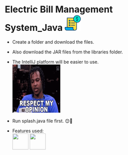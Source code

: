 # Electric Bill Management System_Java <img src="https://github.com/Abhiram26prog/Electric-Bill-Management-System_Java/blob/main/Images/bill.png" width="50" height="50" />
- Create a folder and download the files.
- Also download the JAR files from the libraries folder.
- The IntelliJ platform will be easier to use.
   <br>
<img src="https://github.com/Abhiram26prog/Electric-Bill-Management-System_Java/blob/main/Images/respect-my-opinion.gif" width="150" height="150"></img>

- Run splash.java file first. 😊🤞
- Features used:<br>
 <img src="https://cdn.jsdelivr.net/gh/devicons/devicon/icons/java/java-original-wordmark.svg" width="50" height="50" /> <img src="https://cdn.jsdelivr.net/gh/devicons/devicon/icons/mysql/mysql-original-wordmark.svg" width="50" height="50" />
          
